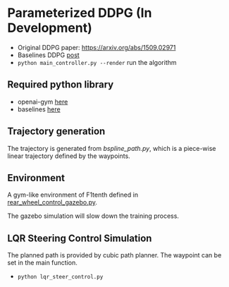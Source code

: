 # Parameterized DDPG (In Development)

- Original DDPG paper: https://arxiv.org/abs/1509.02971
- Baselines DDPG [post](https://blog.openai.com/better-exploration-with-parameter-noise/)
- `python main_controller.py --render` run the algorithm

## Required python library
- openai-gym [here](https://github.com/openai/gym)
- baselines [here](https://github.com/openai/baselines)

## Trajectory generation
The trajectory is generated from *bspline_path.py*, which is a piece-wise linear trajectory defined by the waypoints.

## Environment
A gym-like environment of F1tenth defined in [rear\_wheel\_control_gazebo.py](https://github.com/JmfanBU/F1tenth_BU/blob/master/racecar_simulator/racecar_control/scripts/rear_wheel_control_gazebo.py).

The gazebo simulation will slow down the training process.

## LQR Steering Control Simulation
The planned path is provided by cubic path planner. The waypoint can be set in the main function.
- `python lqr_steer_control.py`
